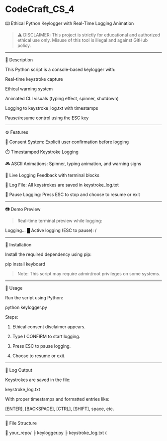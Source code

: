 # CodeCraft_CS_4
⌨️ Ethical Python Keylogger with Real-Time Logging Animation

> ⚠️ DISCLAIMER: This project is strictly for educational and authorized ethical use only. Misuse of this tool is illegal and against GitHub policy.




---

💪 Description

This Python script is a console-based keylogger with:

Real-time keystroke capture

Ethical warning system

Animated CLI visuals (typing effect, spinner, shutdown)

Logging to keystroke_log.txt with timestamps

Pause/resume control using the ESC key



---

⚙️ Features

🔐 Consent System: Explicit user confirmation before logging

⏱️ Timestamped Keystroke Logging

🎮 ASCII Animations: Spinner, typing animation, and warning signs

🚨 Live Logging Feedback with terminal blocks

📁 Log File: All keystrokes are saved in keystroke_log.txt

🛑 Pause Logging: Press ESC to stop and choose to resume or exit



---

📷 Demo Preview

> Real-time terminal preview while logging:



Logging... █
Active logging (ESC to pause): /


---

🚀 Installation

Install the required dependency using pip:

pip install keyboard

> Note: This script may require admin/root privileges on some systems.




---

🧾 Usage

Run the script using Python:

python keylogger.py

Steps:

1. Ethical consent disclaimer appears.


2. Type I CONFIRM to start logging.


3. Press ESC to pause logging.


4. Choose to resume or exit.




---

📄 Log Output

Keystrokes are saved in the file:

keystroke_log.txt

With proper timestamps and formatted entries like:

[ENTER], [BACKSPACE], [CTRL], [SHIFT], space, etc.


---

📌 File Structure

📁 your_repo/
├ keylogger.py
├ keystroke_log.txt (

